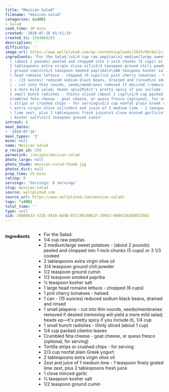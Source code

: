```yaml
---
title: "Mexican Salad"
filename: "mexican-salad"
categories: &id001
- Salad
cook_time: 20 mins
created: '2020-07-16 01:51:33'
created_ts: 1594864293
description: ''
difficulty: ''
image_url: https://www.wellplated.com/wp-content/uploads/2019/09/Delicious-Mexican-Salad-Recipe.jpg
ingredients: "For the Salad:\n1/4 cup raw pepitas\n2 medium/large sweet potatoes -\
  \ (about 2 pounds) peeled and chopped into 1-inch chunks (5 cups) or 3 1/3 cooked\n\
  2 tablespoons extra virgin olive oil\n3/4 teaspoon ground chili powder\n1/2 teaspoon\
  \ ground cumin\n1/2 teaspoon smoked paprika\n\xBD teaspoon kosher salt\n1 large\
  \ head romaine lettuce - chopped (6 cups)\n1 pint cherry tomatoes - halved\n1 can\
  \ - (15 ounces) reduced sodium black beans, drained and rinsed\n1 small jalapeno\
  \ - cut into thin rounds, seeds/membranes removed if desired (removing will yield\
  \ a more mild salad; heads up\u2014it's pretty spicy if you include it), 1/4 cup\n\
  1 small bunch radishes - thinly sliced (about 1 cup)\n1/4 cup packed cilantro leaves\n\
  Crumbled feta cheese - goat cheese, or queso fresco (optional, for serving)\nTortilla\
  \ strips or crushed chips - for serving\n2/3 cup nonfat plain Greek yogurt\n2 tablespoons\
  \ extra virgin olive oil\nZest and juice of 1 medium lime - 1 teaspoon finely grated\
  \ lime zest, plus 2 tablespoons fresh juice\n1 clove minced garlic\n\xBD teaspoon\
  \ kosher salt\n1/2 teaspoon ground cumin"
intrash: 0
meal_dates:
- '2020-07-16'
meal_types: '3'
mine: null
name: Mexican Salad
p_recipe_id: 256
permalink: /recipes/mexican-salad
photo_large: null
photo_thumb: mexican-salad-thumb.jpg
photos_dict: null
prep_time: 25 mins
rating: 0
servings: 'Servings: 6 servings'
slug: mexican-salad
source: wellplated.com
source_url: https://www.wellplated.com/mexican-salad/
tags: *id001
total_time: ''
type: null
uid: 16B66633-422E-491A-8A4B-E5CC9024B61F-29053-0004C5EAEB5520A2
---
```

<div class="large-8 medium-7 columns" id="writeup">	</div><!-- #writeup -->
</div><!-- #row-one -->
<div class="row" id="row-two">	<div class="medium-4 small-5 columns" id="ingredients"><h4>Ingredients</h4><div class="box box-ingredients content"><ul>
<li>For the Salad:</li>
<li>1/4 cup raw pepitas</li>
<li>2 medium/large sweet potatoes - (about 2 pounds) peeled and chopped into 1-inch chunks (5 cups) or 3 1/3 cooked</li>
<li>2 tablespoons extra virgin olive oil</li>
<li>3/4 teaspoon ground chili powder</li>
<li>1/2 teaspoon ground cumin</li>
<li>1/2 teaspoon smoked paprika</li>
<li>½ teaspoon kosher salt</li>
<li>1 large head romaine lettuce - chopped (6 cups)</li>
<li>1 pint cherry tomatoes - halved</li>
<li>1 can - (15 ounces) reduced sodium black beans, drained and rinsed</li>
<li>1 small jalapeno - cut into thin rounds, seeds/membranes removed if desired (removing will yield a more mild salad; heads up—it's pretty spicy if you include it), 1/4 cup</li>
<li>1 small bunch radishes - thinly sliced (about 1 cup)</li>
<li>1/4 cup packed cilantro leaves</li>
<li>Crumbled feta cheese - goat cheese, or queso fresco (optional, for serving)</li>
<li>Tortilla strips or crushed chips - for serving</li>
<li>2/3 cup nonfat plain Greek yogurt</li>
<li>2 tablespoons extra virgin olive oil</li>
<li>Zest and juice of 1 medium lime - 1 teaspoon finely grated lime zest, plus 2 tablespoons fresh juice</li>
<li>1 clove minced garlic</li>
<li>½ teaspoon kosher salt</li>
<li>1/2 teaspoon ground cumin</li>
</ul>
</div>	</div>	<div class="medium-6 small-7 columns" id="directions">	</div>